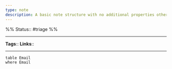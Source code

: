 ```yaml
---
type: note
description: A basic note structure with no additional properties other than status and tags and links
---
```

%%
Status:: #triage 
%%

---
**Tags**:: <!-- Add any tags for this note -->
**Links**:: <!-- Add any links for this note -->

---


```dataview
table Email
where Email
```
